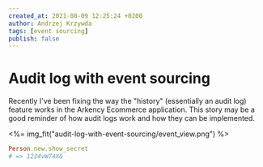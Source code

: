 ```yaml
---
created_at: 2021-08-09 12:25:24 +0200
author: Andrzej Krzywda
tags: [event sourcing]
publish: false
---
```


# Audit log with event sourcing
Recently I've been fixing the way the "history" (essentially an audit log) feature works in the Arkency Ecommerce application. This story may be a good reminder of how audit logs work and how they can be implemented.


<%= img_fit("audit-log-with-event-sourcing/event_view.png") %>

```ruby
Person.new.show_secret
# => 1234vW74X&
```
